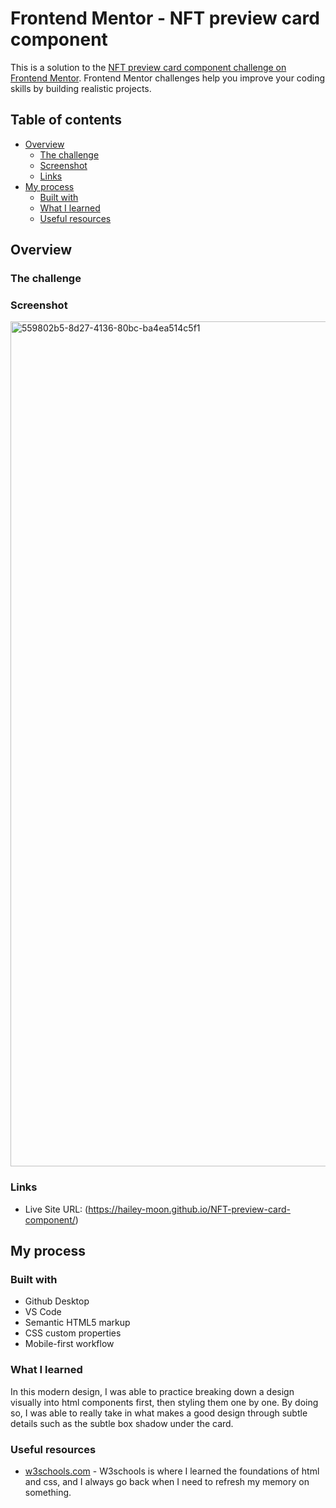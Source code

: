 # Frontend Mentor - NFT preview card component

This is a solution to the [NFT preview card component challenge on Frontend Mentor](https://www.frontendmentor.io/challenges/nft-preview-card-component-SbdUL_w0U). Frontend Mentor challenges help you improve your coding skills by building realistic projects. 

## Table of contents

- [Overview](#overview)
  - [The challenge](#the-challenge)
  - [Screenshot](#screenshot)
  - [Links](#links)
- [My process](#my-process)
  - [Built with](#built-with)
  - [What I learned](#what-i-learned)
  - [Useful resources](#useful-resources)


## Overview

### The challenge

### Screenshot

<img width="1352" alt="559802b5-8d27-4136-80bc-ba4ea514c5f1" src="https://user-images.githubusercontent.com/82325205/147589428-4dc128c4-f81b-40b2-9e1b-ec75cfaafedf.png">


### Links

- Live Site URL: (https://hailey-moon.github.io/NFT-preview-card-component/)

## My process

### Built with

- Github Desktop
- VS Code
- Semantic HTML5 markup
- CSS custom properties
- Mobile-first workflow

### What I learned

In this modern design, I was able to practice breaking down a design visually into html components first, then styling them one by one. By doing so, I was able to really take in what makes a good design through subtle details such as the subtle box shadow under the card.

### Useful resources

- [w3schools.com](https://www.w3schools.com/css/default.asp) - W3schools is where I learned the foundations of html and css, and I always go back when I need to refresh my memory on something. 
